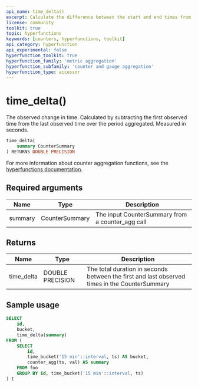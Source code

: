 ```yaml
---
api_name: time_delta()
excerpt: Calculate the difference between the start and end times from data in a `CounterSummary`
license: community
toolkit: true
topic: hyperfunctions
keywords: [counters, hyperfunctions, toolkit]
api_category: hyperfunction
api_experimental: false
hyperfunction_toolkit: true
hyperfunction_family: 'metric aggregation'
hyperfunction_subfamily: 'counter and gauge aggregation'
hyperfunction_type: accessor
---
```

# time_delta() <tag type="toolkit" content="Toolkit" />
The observed change in time. Calculated by subtracting the first observed time
from the last observed time over the period aggregated. Measured in seconds.

```sql
time_delta(
    summary CounterSummary
) RETURNS DOUBLE PRECISION
```

For more information about counter aggregation functions, see the
[hyperfunctions documentation][hyperfunctions-counter-agg].

## Required arguments

|Name|Type|Description|
|-|-|-|
|summary|CounterSummary|The input CounterSummary from a counter_agg call|

## Returns

|Name|Type|Description|
|-|-|-|
|time_delta|DOUBLE PRECISION|The total duration in seconds between the first and last observed times in the CounterSummary|

## Sample usage

```sql
SELECT
    id,
    bucket,
    time_delta(summary)
FROM (
    SELECT
        id,
        time_bucket('15 min'::interval, ts) AS bucket,
        counter_agg(ts, val) AS summary
    FROM foo
    GROUP BY id, time_bucket('15 min'::interval, ts)
) t
```


[hyperfunctions-counter-agg]: timescaledb/:currentVersion:/how-to-guides/hyperfunctions/counter-aggregation/
